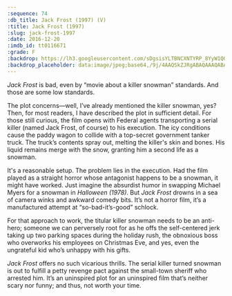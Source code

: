 ```yaml
---
:sequence: 74
:db_title: Jack Frost (1997) (V)
:title: Jack Frost (1997)
:slug: jack-frost-1997
:date: 2016-12-20
:imdb_id: tt0116671
:grade: F
:backdrop: https://lh3.googleusercontent.com/sDgsisYLTBNCXNTYRP_8YyW1QO2Y2F38NTQO9YUd_iNl42SVTrWRxPggfw078QizjMa-ks4GLJyrDzauoLzJAuDJHCpsoQopIUrgSlMfO0NlSHGtYvMNRXVF5CRdcHHFBPezew=w1000-l75-rj
:backdrop_placeholder: data:image/jpeg;base64,/9j/4AAQSkZJRgABAQAAAQABAAD/2wCEACgcHiMeGSgjISMtKygwPGRBPDc3PHtYXUlkkYCZlo+AjIqgtObDoKrarYqMyP/L2u71////m8H////6/+b9//gBKy0tPDU8dkFBdviljKX4+Pj4+Pj4+Pj4+Pj4+Pj47Pj47Pjs+Pjs+Pj4+Oz4+Pj4+Pj4+Pj4+Oz4+Pj47Ozs7P/AABEIAAsAFAMBIgACEQEDEQH/xAAYAAACAwAAAAAAAAAAAAAAAAAABAECA//EACAQAAIBBAEFAAAAAAAAAAAAAAECAwAREiFBBAUxUXH/xAAVAQEBAAAAAAAAAAAAAAAAAAABAP/EABYRAQEBAAAAAAAAAAAAAAAAAAAhAf/aAAwDAQACEQMRAD8AShCljkuXrV6l4MeoYJGSpUbtq/NWj0IfhrTuEjJFAqHEMCTbmnashF7ZG2qKB4oqD//Z
---
```


_Jack Frost_ is bad, even by “movie about a killer snowman” standards. And those are some low standards.

The plot concerns—well, I’ve already mentioned the killer snowman, yes? Then, for most readers, I have described the plot in sufficient detail. For those still curious, the film opens with Federal agents transporting a serial killer (named Jack Frost, of course) to his execution. The icy conditions cause the paddy wagon to collide with a top-secret government tanker truck. The truck’s contents spray out, melting the killer's skin and bones. His liquid remains merge with the snow, granting him a second life as a snowman.

It's a reasonable setup. The problem lies in the execution. Had the film played as a straight horror whose antagonist happens to be a snowman, it might have worked. Just imagine the absurdist humor in swapping Michael Myers for a snowman in _Halloween (1978)_. But _Jack Frost_ drowns in a sea of camera winks and awkward comedy bits. It’s not a horror film, it’s a manufactured attempt at “so-bad-it’s-good” schlock.

For that approach to work, the titular killer snowman needs to be an anti-hero; someone we can perversely root for as he offs the self-centered jerk taking up two parking spaces during the holiday rush, the obnoxious boss who overworks his employees on Christmas Eve, and yes, even the ungrateful kid who’s unhappy with his gifts.

_Jack Frost_ offers no such vicarious thrills. The serial killer turned snowman is out to fulfill a petty revenge pact against the small-town sheriff who arrested him. It’s an uninspired plot for an uninspired film that’s neither scary nor funny; and thus, not worth your time.